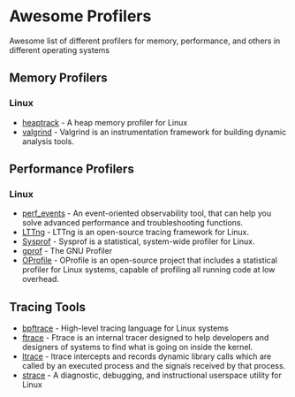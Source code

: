 # Awesome Profilers
Awesome list of different profilers for memory, performance, and others in different operating systems

## Memory Profilers
### Linux
* [heaptrack](https://github.com/KDE/heaptrack) - A heap memory profiler for Linux
* [valgrind](https://valgrind.org/) - Valgrind is an instrumentation framework for building dynamic analysis tools.

## Performance Profilers
### Linux
* [perf_events](https://www.brendangregg.com/perf.html) - An event-oriented observability tool, that can help you solve advanced performance and troubleshooting functions.
* [LTTng](https://lttng.org/) - LTTng is an open-source tracing framework for Linux.
* [Sysprof](https://www.sysprof.com/) - Sysprof is a statistical, system-wide profiler for Linux.
* [gprof](https://ftp.gnu.org/old-gnu/Manuals/gprof-2.9.1/html_mono/gprof.html) - The GNU Profiler
* [OProfile](https://oprofile.sourceforge.io/) - OProfile is an open-source project that includes a statistical profiler for Linux systems, capable of profiling all running code at low overhead.


## Tracing Tools
* [bpftrace](https://bpftrace.org/) - High-level tracing language for Linux systems 
* [ftrace](https://www.kernel.org/doc/html/v5.0/trace/ftrace.html) - Ftrace is an internal tracer designed to help developers and designers of systems to find what is going on inside the kernel.
* [ltrace](https://ltrace.org/) - ltrace intercepts and records dynamic library calls which are called by an executed process and the signals received by that process.
* [strace](https://github.com/strace/strace) - A diagnostic, debugging, and instructional userspace utility for Linux 
